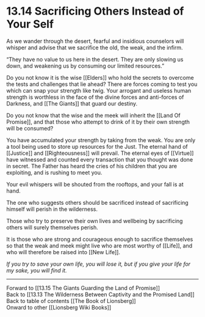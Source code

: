 # 13.14 Sacrificing Others Instead of Your Self

As we wander through the desert, fearful and insidious counselors will whisper and advise that we sacrifice the old, the weak, and the infirm. 

“They have no value to us here in the desert. They are only slowing us down, and weakening us by consuming our limited resources.”

Do you not know it is the wise [[Elders]] who hold the secrets to overcome the tests and challenges that lie ahead? There are forces coming to test you which can snap your strength like twig. Your arrogant and useless human strength is worthless in the face of the divine forces and anti-forces of Darkness, and [[The Giants]] that guard our destiny.

Do you not know that the wise and the meek will inherit the [[Land Of Promise]], and that those who attempt to drink of it by their own strength will be consumed?

You have accumulated your strength by taking from the weak. You are only a tool being used to store up resources for the Just. The eternal hand of [[Justice]] and [[Righteousness]] will prevail. The eternal eyes of [[Virtue]] have witnessed and counted every transaction that you thought was done in secret. The Father has heard the cries of his children that you are exploiting, and is rushing to meet you.

Your evil whispers will be shouted from the rooftops, and your fall is at hand.

The one who suggests others should be sacrificed instead of sacrificing himself will perish in the wilderness.

Those who try to preserve their own lives and wellbeing by sacrificing others will surely themselves perish. 

It is those who are strong and courageous enough to sacrifice themselves so that the weak and meek might live who are most worthy of [[Life]], and who will therefore be raised into [[New Life]].

*If you try to save your own life, you will lose it, but if you give your life for my sake, you will find it.*

___

Forward to [[13.15 The Giants Guarding the Land of Promise]]  
Back to [[13.13 The Wilderness Between Captivity and the Promised Land]]  
Back to table of contents [[The Book of Lionsberg]]  
Onward to other [[Lionsberg Wiki Books]]  
